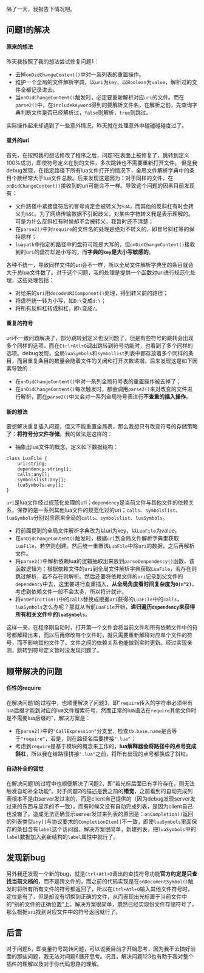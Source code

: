 隔了一天，我报告下情况吧。

## 问题1的解决

#### 原来的想法

昨天我按照了我的想法尝试修复问题1：
- 去掉`onDidChangeContent()`中对一系列表的重置操作。
- 维护一个全局的文件解析字典，以`uri`为`key`，以`Boolean`为`value`，解析过的文件全都记录进去。
- 当`onDidChangeContent()`触发时，必定要重新解析对应`uri`的文件。而在`parse2()`中，在`includekeyword`得到的要解析文件名，在解析之前，先查询字典判断文件是否已经解析过，`false`则解析，`true`则跳过。

实际操作起来却遇到了一些意外情况，昨天就在处理意外中磕磕碰碰度过了。

#### 意外的uri

首先，在按照我的想法修改了程序之后，问题1在表面上被修复了，跳转到定义100%成功，即使符号定义在别的文件，多次跳转也不需要重新打开文件。
但是我debug发现，在指定路径下所有lua文件打开的情况下，全局文件解析字典中的条目个数经常大于lua文件总数。后来发现这是因为：对于同样的文件，在`onDidChangeContent()`接收到的uri可能会不一样。导致这个问题的因素目前发现有：
- 文件路径中紧接盘符后的冒号肯定会被转义为`%3A`，而其他的反斜杠有时会转义为`%5C`。为了网络传输数据不引起歧义，对某些字符转义我是表示理解的。可是为什么反斜杠有时候却不会被转义，我暂时还不清楚；
- 在`parse2()`中对`require`的文件名的处理是绝对不转义的，即冒号斜杠等的保持原样；
- `luapath`中指定的路径中的盘符可能是大写的，但`onDidChangeContent()`接收到的`uri`的盘符却是小写的，而**字典的`key`是大小写敏感的**。

各种不统一，导致同样文件的uri会不一样，所以全局文件解析字典里的条目就会大于总lua文件数了。对于这个问题，我的处理是提供一个函数对uri进行规范化处理，这些处理包括：
- 对给来的`uri`用`decodeURIComponent()`处理，得到转义前的路径；
- 将盘符统一转为小写，如`D:\`变成`d:\`；
- 将所有反斜杠转成斜杠，即`\`变成`/`。

#### 重复的符号

uri不一致问题解决了，部分跳转到定义也没问题了，但是有些符号的跳转会出现多个同样的选项，而在`Ctrl+Atl+O`调出跳转到符号功能时，也看到了多个同样的选项。debug发现，全局`luaSymbols`和`symbollist`列表中都存放着多个同样的条目，而且重复条目的数量会随着文件的关闭和打开次数递增。后来发现这是如下因素导致的：
- 在`onDidChangeContent()`中对一系列全局符号表的重置操作被去掉了；
- 在`onDidChangeContent()`每次触发时，都会调用`parse2()`来对改变的文件进行解析，而在`parse2()`中又会对一系列全局符号表进行**不查重的插入操作**。


#### 新的想法

要想解决重复插入问题，但又不能重置全局表，那么我想只有改变符号的存储策略了：**将符号分文件存储**。我的做法是这样的：
- 抽象出lua文件的概念，定义如下数据结构：

```
class LuaFile {
    uri:string;
    dependency:string[];
    calls:any[];
    symbolslist:any[];
    luaSymbols:any[];
}
```

`uri`是lua文件经过规范化处理的uri；`dependency`是当前文件与其他文件的依赖关系，保存的是一系列其他lua文件的规范化过的uri；`calls`、`symbolslist`、`luaSymbols`分别对应原来全局的`calls`、`symbolslist`、`luaSymbols`。
- 将前面提到的全局文件解析字典改为以uri为key，以`LuaFile`为value。
- 在`onDidChangeContent()`触发时，根据`uri`到全局文件解析字典里获取`LuaFile`，若空则创建。然后统一重置该`LuaFile`中除`uri`的数据，之后再解析文件。
- 将`parse2()`中解析依赖lua的逻辑抽取出来放到`parseDenpendency()`函数，该函数逻辑为：根据依赖文件的`uri`到全局文件解析字典获取`LuaFile`，若存在则跳过解析，若不存在则解析。然后还要将依赖文件的`uri`记录到父文件的`dependency`中去，这里要进行查重插入，**从全局角度看时间复杂度为`O(n^2)`**，考虑到依赖文件一般不会太多，所以将计就计。
- 将`onDefinition()`中的`calls`替换成根据`uri`获得的`LuaFile`中的`calls`，`luaSymbols`怎么办呢？那就从当前`LuaFile`开始，**递归遍历`dependency`来获得所有相关文件中的`luaSymbols`**。

这样一来，在程序刚启动时，打开第一个文件会将当前文件和所有依赖文件中的符号都解释出来，而以后再修改每个文件时，就只需要重新解释对应单个文件的符号，而不影响其他文件了。文件之间的依赖关系也能做到实时更新。经过实现亲测，跳转到符号定义暂时没发现问题了。

## 顺带解决的问题

#### 任性的require

在解决问题1的过程中，也顺便解决了问题3，即“`require`传入的字符串必须带有lua后缀才能到对应的lua文件搜索符号，然而正常的lua语法在`require`其他文件时是不需要lua后缀的”，解决方案是：
- 在`parse2()`中的`"CallExpression"`分支里，检查`tb.base.name`是否等于`"require"`，若是，则在路径名后要拼接`".lua"`；
- 考虑到`require`是基于模块的概念来工作的，**lua解释器会将路径中的点号变成斜杠**，所以我在给路径拼接`".lua"`之前，将所有出现的点号都换成了斜杠。

#### 自动补全的错觉

在解决问题1的过程中也顺便解决了问题2，即“若光标后面已有字符存在，则无法触发自动补全功能”。对于问题2的描述是我之前的**错觉**，之前看到的自动完成列表根本不是由server发过来的，而是client自己提供的（因为debug发现server发过来的东西与显示的不一致），而有时候又没有自动完成列表，是因为client自己也没辙了。造成无法正确显示server发过来列表的原因是：`onCompletion()`返回的列表类型`any[]`与协议要求的`CompletionItem[]`不一致，即使`luaSymbols`里面保存的条目含有`label`这个访问器。解决方案很简单，新建列表，把`luaSymbols`中的`label`数据加入到新结构的`label`属性中就行了。

## 发现新bug

另外我还发现一个新的bug，就是`Ctrl+Atl+O`调出的查找符号功能**官方约定是只查找当前文档的**，而不是跨文件的，而之前的代码实现是在`onDocumentSymbol()`触发时将所有所有文件的符号都返回了，所以在`Ctrl+Atl+O`输入其他文件符号时，定位是有了，但是却没有切换到正确的文件，从而表现出光标置于当前文件中的“别的文件的正确位置”上。解决方案很简单，既然已经实现份文件存储符号了，那么根据`uri`找到对应文件中的符号返回就行了。

## 后言

对于问题6，即变量符号跳转问题，可以说我目前才开始思考，因为我不去搞好前面的那些问题，我无法对问题6展开思考。况且，解决问题123也有助于我对整个插件的理解以及对于你代码思路的理解。











